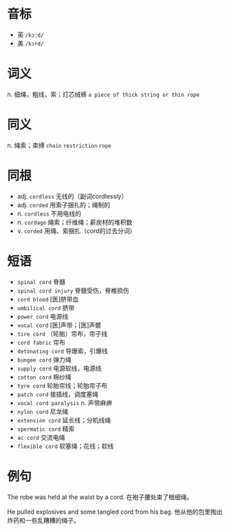 # 音标

- 英 `/kɔːd/`
- 美 `/kɔrd/`

# 词义

n. 细绳，粗线，索；灯芯绒裤
`a piece of thick string or thin rope`

# 同义

n. 绳索；束缚
`chain` `restriction` `rope`

# 同根

- adj. `cordless` 无线的（副词cordlessly）
- adj. `corded` 用索子捆扎的；绳制的
- n. `cordless` 不用电线的
- n. `cordage` 绳索；纤维绳；薪炭材的堆积数
- v. `corded` 用绳、索捆扎（cord的过去分词）

# 短语

- `spinal cord` 脊髓
- `spinal cord injury` 脊髓受伤，脊椎损伤
- `cord blood` [医]脐带血
- `umbilical cord` 脐带
- `power cord` 电源线
- `vocal cord` [医]声带；[医]声襞
- `tire cord` （轮胎）帘布，帘子线
- `cord fabric` 帘布
- `detonating cord` 导爆索，引爆线
- `bungee cord` 弹力绳
- `supply cord` 电源软线，电源线
- `cotton cord` 棉纱绳
- `tyre cord` 轮胎帘线；轮胎帘子布
- `patch cord` 接插线，调度塞绳
- `vocal cord paralysis` n. 声带麻痹
- `nylon cord` 尼龙绳
- `extension cord` 延长线；分机线绳
- `spermatic cord` 精索
- `ac cord` 交流电绳
- `flexible cord` 软塞绳；花线；软线

# 例句

The robe was held at the waist by a cord.
在袍子腰处束了根细绳。

He pulled explosives and some tangled cord from his bag.
他从他的包里掏出炸药和一些乱糟糟的绳子。



